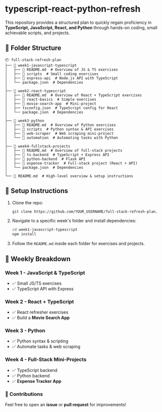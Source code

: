 # typescript-react-python-refresh

This repository provides a structured plan to quickly regain proficiency in **TypeScript, JavaScript, React, and Python** through hands-on coding, small achievable scripts, and projects.

## 📁 Folder Structure
```
📦 full-stack-refresh-plan
├── 📂 week1-javascript-typescript
│   ├── 📄 README.md  # Overview of JS & TS exercises
│   ├── 📂 scripts  # Small coding exercises
│   ├── 📂 express-api  # Node.js API with TypeScript
│   └── package.json  # Dependencies
│
├── 📂 week2-react-typescript
│   ├── 📄 README.md  # Overview of React + TypeScript exercises
│   ├── 📂 react-basics  # Simple exercises
│   ├── 📂 movie-search-app  # Mini-project
│   ├── tsconfig.json  # TypeScript config for React
│   └── package.json  # Dependencies
│
├── 📂 week3-python
│   ├── 📄 README.md  # Overview of Python exercises
│   ├── 📂 scripts  # Python syntax & API exercises
│   ├── 📂 web-scraper  # Web scraping mini-project
│   └── 📂 automation  # Automating tasks with Python
│
├── 📂 week4-fullstack-projects
│   ├── 📄 README.md  # Overview of full-stack projects
│   ├── 📂 ts-backend  # TypeScript + Express API
│   ├── 📂 python-backend  # Flask API
│   ├── 📂 expense-tracker  # Full-stack project (React + API)
│   └── package.json  # Dependencies
│
└── 📄 README.md  # High-level overview & setup instructions
```

## 📌 Setup Instructions
1. Clone the repo:
   ```sh
   git clone https://github.com/YOUR_USERNAME/full-stack-refresh-plan.git
   ```
2. Navigate to a specific week's folder and install dependencies:
   ```sh
   cd week1-javascript-typescript
   npm install
   ```
3. Follow the `README.md` inside each folder for exercises and projects.

## 🚀 Weekly Breakdown
### **Week 1 - JavaScript & TypeScript**
- ✅ Small JS/TS exercises
- ✅ TypeScript API with Express

### **Week 2 - React + TypeScript**
- ✅ React refresher exercises
- ✅ Build a **Movie Search App**

### **Week 3 - Python**
- ✅ Python syntax & scripting
- ✅ Automate tasks & web scraping

### **Week 4 - Full-Stack Mini-Projects**
- ✅ TypeScript backend
- ✅ Python backend
- ✅ **Expense Tracker App**

### 📢 Contributions
Feel free to open an **issue** or **pull request** for improvements!
